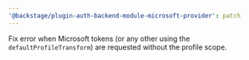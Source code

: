 ```yaml
---
'@backstage/plugin-auth-backend-module-microsoft-provider': patch
---
```


Fix error when Microsoft tokens (or any other using the `defaultProfileTransform`) are requested without the profile scope.
